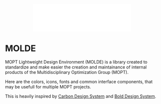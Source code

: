 <div align="center">
  <img height="90" src="logos/mold_horizontal_logo_dark_300dpi.png" alt="Logo" align="center">
</div>

# MOLDE
MOPT Lightweight Design Environment (MOLDE) is a library created to standardize and make easier the creation and maintainance of internal products of the Multidisciplinary Optimization Group (MOPT).

Here are the colors, icons, fonts and common interface components, that may be usefull for multiple MOPT projects.

This is heavily inspired by [Carbon Design System](https://carbondesignsystem.com/) and [Bold Design System](https://bold.bridge.ufsc.br/pt/).
